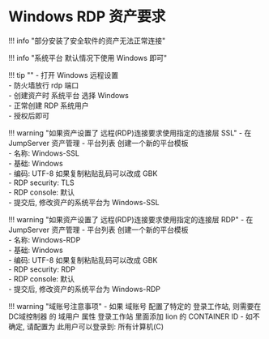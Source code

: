 # Windows RDP 资产要求

!!! info "部分安装了安全软件的资产无法正常连接"

!!! info "系统平台 默认情况下使用 Windows 即可"

!!! tip ""
    - 打开 Windows 远程设置  
    - 防火墙放行 rdp 端口  
    - 创建资产时 系统平台 选择 Windows  
    - 正常创建 RDP 系统用户  
    - 授权后即可

!!! warning "如果资产设置了 远程(RDP)连接要求使用指定的连接层 SSL"
    - 在 JumpServer 资产管理 - 平台列表 创建一个新的平台模板  
    - 名称: Windows-SSL  
    - 基础: Windows  
    - 编码: UTF-8  如果复制粘贴乱码可以改成 GBK  
    - RDP security: TLS  
    - RDP console: 默认  
    - 提交后, 修改资产的系统平台为 Windows-SSL

!!! warning "如果资产设置了 远程(RDP)连接要求使用指定的连接层 RDP"
    - 在 JumpServer 资产管理 - 平台列表 创建一个新的平台模板  
    - 名称: Windows-RDP  
    - 基础: Windows  
    - 编码: UTF-8  如果复制粘贴乱码可以改成 GBK  
    - RDP security: RDP  
    - RDP console: 默认  
    - 提交后, 修改资产的系统平台为 Windows-RDP

!!! warning "域账号注意事项"
    - 如果 域账号 配置了特定的 登录工作站, 则需要在 DC域控制器 的 域用户 属性 登录工作站 里面添加 lion 的 CONTAINER ID
    - 如不确定, 请配置为 此用户可以登录到: 所有计算机(C)
